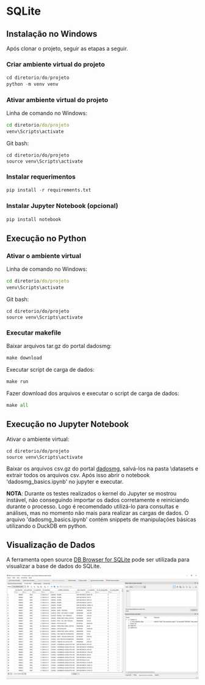 # SQLite

## Instalação no Windows

Após clonar o projeto, seguir as etapas a seguir.


### Criar ambiente virtual do projeto
```python
cd diretorio/do/projeto
python -m venv venv
```

### Ativar ambiente virtual do projeto

Linha de comando no Windows:
```cmd
cd diretorio/do/projeto
venv\Scripts\activate
```

Git bash:
```gitbash
cd diretorio/do/projeto
source venv\Scripts\activate
```

### Instalar requerimentos
```python
pip install -r requirements.txt
```

### Instalar Jupyter Notebook (opcional)
```python
pip install notebook
```

## Execução no Python

### Ativar o ambiente virtual

Linha de comando no Windows:
```cmd
cd diretorio/do/projeto
venv\Scripts\activate
```

Git bash:
```gitbash
cd diretorio/do/projeto
source venv\Scripts\activate
```

### Executar makefile

Baixar arquivos tar.gz do portal dadosmg:  
```python
make download
```

Executar script de carga de dados:  
```python
make run
```

Fazer download dos arquivos e executar o script de carga de dados:
```python
make all
```

## Execução no Jupyter Notebook

Ativar o ambiente virtual:
```gitbash
cd diretorio/do/projeto
source venv\Scripts\activate
```

Baixar os arquivos csv.gz do portal [dadosmg](https://dados.mg.gov.br/dataset/despesa), salvá-los na pasta \datasets e extrair todos os arquivos csv. Após isso abrir o notebook 'dadosmg_basics.ipynb' no jupyter e executar.  

**NOTA**: Durante os testes realizados o kernel do Jupyter se mostrou instável, não conseguindo importar os dados corretamente e reiniciando durante o processo. Logo é recomendado utilizá-lo para consultas e análises, mas no momento não mais para realizar as cargas de dados. O arquivo 'dadosmg_basics.ipynb' contém snippets de manipulações básicas utilizando o DuckDB em python.


## Visualização de Dados

A ferramenta open source [DB Browser for SQLite](https://sqlitebrowser.org/) pode ser utilizada para visualizar a base de dados do SQLite.

![imagem](images/db-browser-sqlite-home.png)
